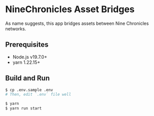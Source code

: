 # NineChronicles Asset Bridges
As name suggests, this app bridges assets between Nine Chronicles networks.

## Prerequisites

- Node.js v19.7.0+
- yarn 1.22.15+

## Build and Run
```bash
$ cp .env.sample .env
# Then, edit `.env` file well

$ yarn
$ yarn run start
```
